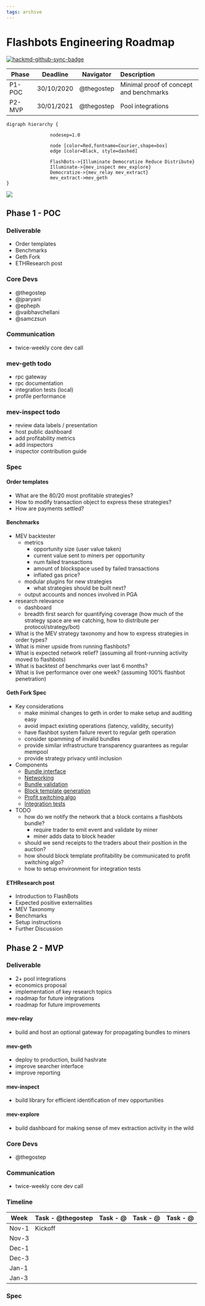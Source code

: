 ```yaml
---
tags: archive
---
```


# Flashbots Engineering Roadmap

[![hackmd-github-sync-badge](https://hackmd.io/MU12HqHvTougtvWC9GYHog/badge)](https://hackmd.io/MU12HqHvTougtvWC9GYHog)

| Phase  | Deadline   | Navigator  | Description                             |
| ------ | ---------- | ---------- | :-------------------------------------- |
| P1-POC | 30/10/2020 | @thegostep | Minimal proof of concept and benchmarks |
| P2-MVP | 30/01/2021 | @thegostep | Pool integrations                       |

```graphviz
digraph hierarchy {

                nodesep=1.0

                node [color=Red,fontname=Courier,shape=box]
                edge [color=Black, style=dashed]

                FlashBots->{Illuminate Democratize Reduce Distribute}
                Illuminate->{mev_inspect mev_explore}
                Democratize->{mev_relay mev_extract}
                mev_extract->mev_geth
}
```

![](https://i.imgur.com/SHhZJFK.png)

## Phase 1 - POC

### Deliverable

- Order templates
- Benchmarks
- Geth Fork
- ETHResearch post

### Core Devs

- @thegostep
- @jparyani
- @epheph
- @vaibhavchellani
- @samczsun

### Communication

- twice-weekly core dev call

### mev-geth todo

- rpc gateway
- rpc documentation
- integration tests (local)
- profile performance

### mev-inspect todo

- review data labels / presentation
- host public dashboard
- add profitability metrics
- add inspectors
- inspector contribution guide

### Spec

#### Order templates

- What are the 80/20 most profitable strategies?
- How to modify transaction object to express these strategies?
- How are payments settled?

#### Benchmarks

- MEV backtester
  - metrics
    - opportunity size (user value taken)
    - current value sent to miners per opportunity
    - num failed transactions
    - amount of blockspace used by failed transactions
    - inflated gas price?
  - modular plugins for new strategies
    - what strategies should be built next?
  - output accounts and nonces involved in PGA
- research relevance
  - dashboard
  - breadth first search for quantifying coverage (how much of the strategy space are we catching, how to distribute per protocol/strategy/bot)
- What is the MEV strategy taxonomy and how to express strategies in order types?
- What is miner upside from running flashbots?
- What is expected network relief? (assuming all front-running activity moved to flashbots)
- What is backtest of benchmarks over last 6 months?
- What is live performance over one week? (assuming 100% flashbot penetration)

#### Geth Fork Spec

- Key considerations
  - make minimal changes to geth in order to make setup and auditing easy
  - avoid impact existing operations (latency, validity, security)
  - have flashbot system failure revert to regular geth operation
  - consider spamming of invalid bundles
  - provide similar infrastructure transparency guarantees as regular mempool
  - provide strategy privacy until inclusion
- Components
  - [Bundle interface](https://github.com/MEV-Ship/flashbots/issues/3)
  - [Networking](https://github.com/MEV-Ship/flashbots/issues/4)
  - [Bundle validation](https://github.com/MEV-Ship/flashbots/issues/5)
  - [Block template generation](https://github.com/MEV-Ship/flashbots/issues/6)
  - [Profit switching algo](https://github.com/MEV-Ship/flashbots/issues/7)
  - [Integration tests](https://github.com/MEV-Ship/flashbots/issues/7)
- TODO
  - how do we notify the network that a block contains a flashbots bundle?
    - require trader to emit event and validate by miner
    - miner adds data to block header
  - should we send receipts to the traders about their position in the auction?
  - how should block template profitability be communicated to profit switching algo?
  - how to setup environment for integration tests

#### ETHResearch post

- Introduction to FlashBots
- Expected positive externalities
- MEV Taxonomy
- Benchmarks
- Setup instructions
- Further Discussion

## Phase 2 - MVP

### Deliverable

- 2+ pool integrations
- economics proposal
- implementation of key research topics
- roadmap for future integrations
- roadmap for future improvements

#### mev-relay

- build and host an optional gateway for propagating bundles to miners

#### mev-geth

- deploy to production, build hashrate
- improve searcher interface
- improve reporting

#### mev-inspect

- build library for efficient identification of mev opportunities

#### mev-explore

- build dashboard for making sense of mev extraction activity in the wild

### Core Devs

- @thegostep

### Communication

- twice-weekly core dev call

### Timeline

| Week  | Task - @thegostep | Task - @ | Task - @ | Task - @ |
| ----- | :---------------- | :------- | :------- | :------- |
| Nov-1 | Kickoff           |          |          |          |
| Nov-3 |                   |          |          |          |
| Dec-1 |                   |          |          |          |
| Dec-3 |                   |          |          |          |
| Jan-1 |                   |          |          |          |
| Jan-3 |                   |          |          |          |

### Spec
